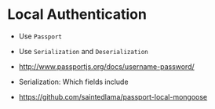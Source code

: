 # Local Authentication

- Use `Passport`
- Use `Serialization` and `Deserialization`

- http://www.passportjs.org/docs/username-password/
- Serialization: Which fields include
- https://github.com/saintedlama/passport-local-mongoose
